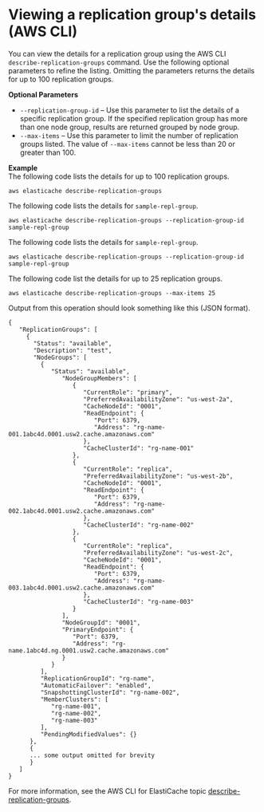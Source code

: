 # Viewing a replication group's details \(AWS CLI\)<a name="Replication.ViewDetails.CLI"></a>

You can view the details for a replication group using the AWS CLI `describe-replication-groups` command\. Use the following optional parameters to refine the listing\. Omitting the parameters returns the details for up to 100 replication groups\.

**Optional Parameters**
+ `--replication-group-id` – Use this parameter to list the details of a specific replication group\. If the specified replication group has more than one node group, results are returned grouped by node group\.
+ `--max-items` – Use this parameter to limit the number of replication groups listed\. The value of `--max-items` cannot be less than 20 or greater than 100\.

**Example**  
The following code lists the details for up to 100 replication groups\.  

```
aws elasticache describe-replication-groups
```
The following code lists the details for `sample-repl-group`\.  

```
aws elasticache describe-replication-groups --replication-group-id sample-repl-group
```
The following code lists the details for `sample-repl-group`\.  

```
aws elasticache describe-replication-groups --replication-group-id sample-repl-group
```
The following code list the details for up to 25 replication groups\.  

```
aws elasticache describe-replication-groups --max-items 25
```
Output from this operation should look something like this \(JSON format\)\.  

```
{
   "ReplicationGroups": [
     {
       "Status": "available", 
       "Description": "test", 
       "NodeGroups": [
         {
            "Status": "available", 
               "NodeGroupMembers": [
                  {
                     "CurrentRole": "primary", 
                     "PreferredAvailabilityZone": "us-west-2a", 
                     "CacheNodeId": "0001", 
                     "ReadEndpoint": {
                        "Port": 6379, 
                        "Address": "rg-name-001.1abc4d.0001.usw2.cache.amazonaws.com"
                     }, 
                     "CacheClusterId": "rg-name-001"
                  }, 
                  {
                     "CurrentRole": "replica", 
                     "PreferredAvailabilityZone": "us-west-2b", 
                     "CacheNodeId": "0001", 
                     "ReadEndpoint": {
                        "Port": 6379, 
                        "Address": "rg-name-002.1abc4d.0001.usw2.cache.amazonaws.com"
                     }, 
                     "CacheClusterId": "rg-name-002"
                  }, 
                  {
                     "CurrentRole": "replica", 
                     "PreferredAvailabilityZone": "us-west-2c", 
                     "CacheNodeId": "0001", 
                     "ReadEndpoint": {
                        "Port": 6379, 
                        "Address": "rg-name-003.1abc4d.0001.usw2.cache.amazonaws.com"
                     }, 
                     "CacheClusterId": "rg-name-003"
                  }
               ], 
               "NodeGroupId": "0001", 
               "PrimaryEndpoint": {
                  "Port": 6379, 
                  "Address": "rg-name.1abc4d.ng.0001.usw2.cache.amazonaws.com"
               }
            }
         ], 
         "ReplicationGroupId": "rg-name", 
         "AutomaticFailover": "enabled", 
         "SnapshottingClusterId": "rg-name-002", 
         "MemberClusters": [
            "rg-name-001", 
            "rg-name-002", 
            "rg-name-003"
         ], 
         "PendingModifiedValues": {}
      }, 
      {
      ... some output omitted for brevity
      }
   ]
}
```

For more information, see the AWS CLI for ElastiCache topic [describe\-replication\-groups](https://docs.aws.amazon.com/cli/latest/reference/elasticache/describe-replication-groups.html)\.